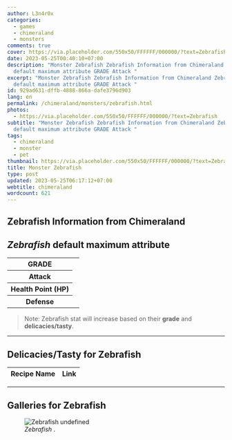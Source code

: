 ```yaml
---
author: L3n4r0x
categories:
  - games
  - chimeraland
  - monsters
comments: true
cover: https://via.placeholder.com/550x50/FFFFFF/000000/?text=Zebrafish
date: 2023-05-25T00:40:10+07:00
description: "Monster Zebrafish Zebrafish Information from Chimeraland Zebrafish
  default maximum attribute GRADE Attack "
excerpt: "Monster Zebrafish Zebrafish Information from Chimeraland Zebrafish
  default maximum attribute GRADE Attack "
id: 929ad631-dffb-4888-866a-dafe3796d903
lang: en
permalink: /chimeraland/monsters/zebrafish.html
photos:
  - https://via.placeholder.com/550x50/FFFFFF/000000/?text=Zebrafish
subtitle: "Monster Zebrafish Zebrafish Information from Chimeraland Zebrafish
  default maximum attribute GRADE Attack "
tags:
  - chimeraland
  - monster
  - pet
thumbnail: https://via.placeholder.com/550x50/FFFFFF/000000/?text=Zebrafish
title: Monster Zebrafish
type: post
updated: 2023-05-25T06:17:12+07:00
webtitle: chimeraland
wordcount: 621
---
```


<link
  rel="stylesheet"
  href="https://rawcdn.githack.com/dimaslanjaka/Web-Manajemen/870a349/css/bootstrap-5-3-0-alpha3-wrapper.css"
/>
<section id="bootstrap-wrapper">
  <div data-bs-theme="dark">
    <h2>Zebrafish Information from Chimeraland</h2>
    <h2 id="attribute"><i>Zebrafish</i> default maximum attribute</h2>
    <div class="row">
      <div class="col mb-2">
        <div class="card">
          <div class="card-body">
            <table>
              <tr>
                <th>GRADE</th>
                <td><br /></td>
              </tr>
              <tr>
                <th>Attack</th>
                <td></td>
              </tr>
              <tr>
                <th>Health Point (HP)</th>
                <td></td>
              </tr>
              <tr>
                <th>Defense</th>
                <td></td>
              </tr>
            </table>
          </div>
        </div>
      </div>
    </div>
    <blockquote class="bd-callout bd-callout-warning">
      Note: Zebrafish stat will increase based on their <b>grade</b> and
      <b>delicacies/tasty</b>.
    </blockquote>
    <hr />
    <h2 id="delicacies">Delicacies/Tasty for Zebrafish</h2>
    <div class="card">
      <div class="card-body">
        <div class="table-responsive">
          <table class="table table-striped">
            <thead>
              <tr>
                <th>Recipe Name</th>
                <th>Link</th>
              </tr>
            </thead>
            <tbody></tbody>
          </table>
        </div>
      </div>
    </div>
    <hr />
    <div id="gallery">
      <h2>Galleries for Zebrafish</h2>
      <div class="row">
        <div class="col-lg-6 col-12">
          <figure>
            <img
              src="https://www.webmanajemen.com/undefined"
              alt="Zebrafish undefined"
            />
            <figcaption style="word-wrap: break-word">
              <i>Zebrafish</i> .
            </figcaption>
          </figure>
        </div>
      </div>
    </div>
  </div>
</section>